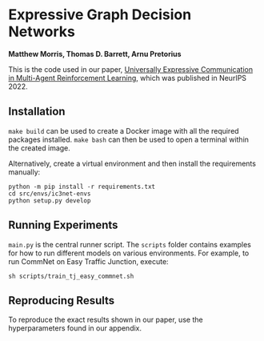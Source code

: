 # Expressive Graph Decision Networks
**Matthew Morris, Thomas D. Barrett, Arnu Pretorius**

This is the code used in our paper, [Universally Expressive Communication in Multi-Agent Reinforcement Learning](https://arxiv.org/abs/2206.06758), which was published in NeurIPS 2022.

## Installation
`make build` can be used to create a Docker image
with all the required packages installed. `make bash`
can then be used to open a terminal within the created 
image.

Alternatively, create a virtual environment and then
install the requirements manually:

```
python -m pip install -r requirements.txt
cd src/envs/ic3net-envs
python setup.py develop
```

## Running Experiments
`main.py` is the central runner script. The `scripts`
folder contains examples for how to run different models
on various environments. For example, to run CommNet on
Easy Traffic Junction, execute:
```
sh scripts/train_tj_easy_commnet.sh
```

## Reproducing Results
To reproduce the exact results shown in our paper, use
the hyperparameters found in our appendix.
